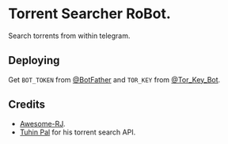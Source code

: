# Torrent Searcher RoBot.
Search torrents from within telegram.

## Deploying
Get `BOT_TOKEN` from [@BotFather](https://t.me/BotFather) and `TOR_KEY` from [@Tor_Key_Bot](https://t.me/Tor_Key_Bot).

## Credits
- [Awesome-RJ](https://github.com/Awesome-RJ).
- [Tuhin Pal](https://github.com/cachecleanerjeet) for his torrent search API.